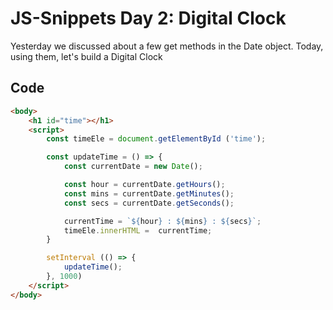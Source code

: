 # JS-Snippets Day 2: Digital Clock

Yesterday we discussed about a few get methods in the Date object.
Today, using them, let's build a Digital Clock 

## Code

```html
<body>
    <h1 id="time"></h1>
    <script>
        const timeEle = document.getElementById ('time');

        const updateTime = () => {
            const currentDate = new Date();

            const hour = currentDate.getHours();
            const mins = currentDate.getMinutes();
            const secs = currentDate.getSeconds();

            currentTime = `${hour} : ${mins} : ${secs}`;
            timeEle.innerHTML =  currentTime;
        }

        setInterval (() => {
            updateTime();
        }, 1000)
    </script>
</body>
```